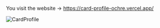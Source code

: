 You visit the website -> https://card-profile-ochre.vercel.app/

![CardProfile](https://github.com/Kyaa-A/CardProfile/assets/38740041/c9bd97c9-7ba2-4990-bb9e-1ce48a3ab588)
